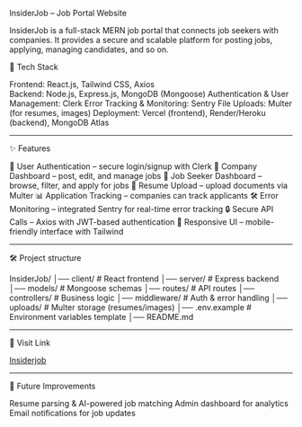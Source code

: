 InsiderJob – Job Portal Website

InsiderJob is a full-stack MERN job portal that connects job seekers with companies. It provides a secure and scalable platform for posting jobs, applying, managing candidates, and so on.

🚀 Tech Stack

Frontend: React.js, Tailwind CSS, Axios <br>
Backend: Node.js, Express.js, MongoDB (Mongoose)
Authentication & User Management: Clerk
Error Tracking & Monitoring: Sentry
File Uploads: Multer (for resumes, images)
Deployment: Vercel (frontend), Render/Heroku (backend), MongoDB Atlas

__________________________________________________________________________

✨ Features

👤 User Authentication – secure login/signup with Clerk
🏢 Company Dashboard – post, edit, and manage jobs
💼 Job Seeker Dashboard – browse, filter, and apply for jobs
📄 Resume Upload – upload documents via Multer
📊 Application Tracking – companies can track applicants
🛠️ Error Monitoring – integrated Sentry for real-time error tracking
🔒 Secure API Calls – Axios with JWT-based authentication
📱 Responsive UI – mobile-friendly interface with Tailwind

__________________________________________________________________________

🛠️ Project structure

InsiderJob/
│── client/         # React frontend
│── server/         # Express backend
│── models/         # Mongoose schemas
│── routes/         # API routes
│── controllers/    # Business logic
│── middleware/     # Auth & error handling
│── uploads/        # Multer storage (resumes/images)
│── .env.example    # Environment variables template
│── README.md

__________________________________________________________________________

📱 Visit Link

<a href="https://job-portal-full-stack-client-wine.vercel.app/">Insiderjob</a>


__________________________________________________________________________

🚧 Future Improvements

Resume parsing & AI-powered job matching
Admin dashboard for analytics
Email notifications for job updates

